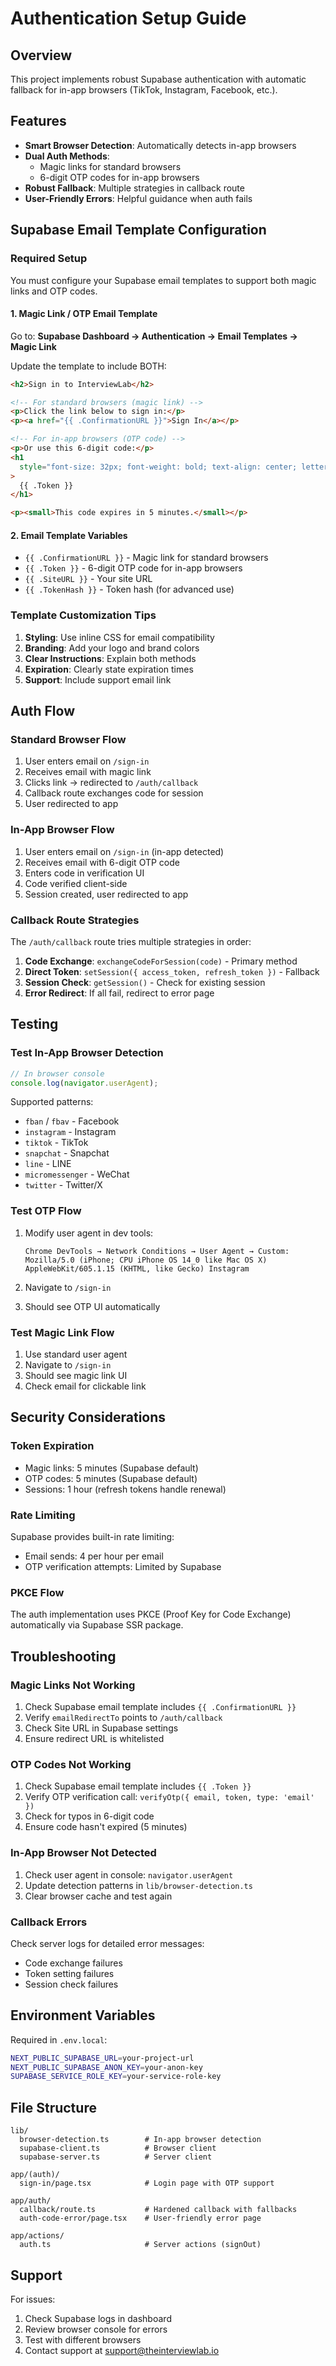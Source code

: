 # Authentication Setup Guide

## Overview

This project implements robust Supabase authentication with automatic fallback for in-app browsers (TikTok, Instagram, Facebook, etc.).

## Features

- **Smart Browser Detection**: Automatically detects in-app browsers
- **Dual Auth Methods**:
  - Magic links for standard browsers
  - 6-digit OTP codes for in-app browsers
- **Robust Fallback**: Multiple strategies in callback route
- **User-Friendly Errors**: Helpful guidance when auth fails

## Supabase Email Template Configuration

### Required Setup

You must configure your Supabase email templates to support both magic links and OTP codes.

#### 1. Magic Link / OTP Email Template

Go to: **Supabase Dashboard → Authentication → Email Templates → Magic Link**

Update the template to include BOTH:

```html
<h2>Sign in to InterviewLab</h2>

<!-- For standard browsers (magic link) -->
<p>Click the link below to sign in:</p>
<p><a href="{{ .ConfirmationURL }}">Sign In</a></p>

<!-- For in-app browsers (OTP code) -->
<p>Or use this 6-digit code:</p>
<h1
  style="font-size: 32px; font-weight: bold; text-align: center; letter-spacing: 8px; margin: 20px 0;"
>
  {{ .Token }}
</h1>

<p><small>This code expires in 5 minutes.</small></p>
```

#### 2. Email Template Variables

- `{{ .ConfirmationURL }}` - Magic link for standard browsers
- `{{ .Token }}` - 6-digit OTP code for in-app browsers
- `{{ .SiteURL }}` - Your site URL
- `{{ .TokenHash }}` - Token hash (for advanced use)

### Template Customization Tips

1. **Styling**: Use inline CSS for email compatibility
2. **Branding**: Add your logo and brand colors
3. **Clear Instructions**: Explain both methods
4. **Expiration**: Clearly state expiration times
5. **Support**: Include support email link

## Auth Flow

### Standard Browser Flow

1. User enters email on `/sign-in`
2. Receives email with magic link
3. Clicks link → redirected to `/auth/callback`
4. Callback route exchanges code for session
5. User redirected to app

### In-App Browser Flow

1. User enters email on `/sign-in` (in-app detected)
2. Receives email with 6-digit OTP code
3. Enters code in verification UI
4. Code verified client-side
5. Session created, user redirected to app

### Callback Route Strategies

The `/auth/callback` route tries multiple strategies in order:

1. **Code Exchange**: `exchangeCodeForSession(code)` - Primary method
2. **Direct Token**: `setSession({ access_token, refresh_token })` - Fallback
3. **Session Check**: `getSession()` - Check for existing session
4. **Error Redirect**: If all fail, redirect to error page

## Testing

### Test In-App Browser Detection

```javascript
// In browser console
console.log(navigator.userAgent);
```

Supported patterns:

- `fban` / `fbav` - Facebook
- `instagram` - Instagram
- `tiktok` - TikTok
- `snapchat` - Snapchat
- `line` - LINE
- `micromessenger` - WeChat
- `twitter` - Twitter/X

### Test OTP Flow

1. Modify user agent in dev tools:

   ```
   Chrome DevTools → Network Conditions → User Agent → Custom:
   Mozilla/5.0 (iPhone; CPU iPhone OS 14_0 like Mac OS X) AppleWebKit/605.1.15 (KHTML, like Gecko) Instagram
   ```

2. Navigate to `/sign-in`
3. Should see OTP UI automatically

### Test Magic Link Flow

1. Use standard user agent
2. Navigate to `/sign-in`
3. Should see magic link UI
4. Check email for clickable link

## Security Considerations

### Token Expiration

- Magic links: 5 minutes (Supabase default)
- OTP codes: 5 minutes (Supabase default)
- Sessions: 1 hour (refresh tokens handle renewal)

### Rate Limiting

Supabase provides built-in rate limiting:

- Email sends: 4 per hour per email
- OTP verification attempts: Limited by Supabase

### PKCE Flow

The auth implementation uses PKCE (Proof Key for Code Exchange) automatically via Supabase SSR package.

## Troubleshooting

### Magic Links Not Working

1. Check Supabase email template includes `{{ .ConfirmationURL }}`
2. Verify `emailRedirectTo` points to `/auth/callback`
3. Check Site URL in Supabase settings
4. Ensure redirect URL is whitelisted

### OTP Codes Not Working

1. Check Supabase email template includes `{{ .Token }}`
2. Verify OTP verification call: `verifyOtp({ email, token, type: 'email' })`
3. Check for typos in 6-digit code
4. Ensure code hasn't expired (5 minutes)

### In-App Browser Not Detected

1. Check user agent in console: `navigator.userAgent`
2. Update detection patterns in `lib/browser-detection.ts`
3. Clear browser cache and test again

### Callback Errors

Check server logs for detailed error messages:

- Code exchange failures
- Token setting failures
- Session check failures

## Environment Variables

Required in `.env.local`:

```bash
NEXT_PUBLIC_SUPABASE_URL=your-project-url
NEXT_PUBLIC_SUPABASE_ANON_KEY=your-anon-key
SUPABASE_SERVICE_ROLE_KEY=your-service-role-key
```

## File Structure

```
lib/
  browser-detection.ts        # In-app browser detection
  supabase-client.ts          # Browser client
  supabase-server.ts          # Server client

app/(auth)/
  sign-in/page.tsx            # Login page with OTP support

app/auth/
  callback/route.ts           # Hardened callback with fallbacks
  auth-code-error/page.tsx    # User-friendly error page

app/actions/
  auth.ts                     # Server actions (signOut)
```

## Support

For issues:

1. Check Supabase logs in dashboard
2. Review browser console for errors
3. Test with different browsers
4. Contact support at support@theinterviewlab.io

